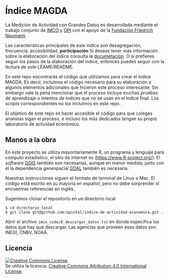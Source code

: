 
# Índice MAGDA
La Medición de Actividad con Grandes Datos es desarrollada mediante el trabajo conjunto de [IMCO](www.imco.org.mx) y [OPI](www.opi.la) con el apoyo de la [Fundación Friedrich Naumann](http://www.la.fnst.org). 

Las características principales de este índice son desagregación, frecuencia, accesibilidad, **participación**
Si deseas tener más información sobre la elaboración del índice consulta la [documetación](visualization/ficha_tecnica/ficha_tecnica.pdf).  O si prefieres seguir los pasos de la elaboración del índice, entonces puedes seguir con la lectura de este LÉAME/README.   

En este repo encontrarás el código que utilizamos para crear el índice MAGDA.  Es decir, incluimos el código necesario para su elaboración y algunos elementos adicionales que hicieron este proceso interesante.  Sin embargo vale la pena mencionar que el proceso incluye muchas pruebas de aprendizaje o intentos de índíces que no se usan en el índice final.  Los _scripts_ correspondientes no los incluimos en este repo. 

El objetivo de este repo es hacer accesible el código para que colegas analistas sigan el proceso, e incluso los más dedicados tengan su propio laboratorio de actividad económico. 


## Manos a la obra

En este proyecto se utiliza mayoritariamente R, un programa y lenguaje para cómputo estadístico, el sitio de internet es (https://www.R-project.org/).  El _software_ [QGIS](http://www.qgis.org/en/site/) también son necesarias, aunque en menor medida; junto con él la dependencia geoespacial [GDAL](http://www.gdal.org/) también es necesaria.

Nuestras instrucciones siguen el formato de terminal de Linux o Mac. El código está escrito en su mayoría en español, pero no debe sorprender si encuentras referencias en inglés. 

Sugerimos clonar el repositorio en un directorio local
```
$ cd directorio_local
$ git clone git@github.com:opintel/indice-de-actividad-economica.git .
```

Abrir el archivo `imco_code/0_descargar_datos.txt` en donde especifica los datos que hay que descargar.  Las agencias que proveen esos datos son:  INEGI, CNBV, NOAA. 







## Licencia

<a rel="license" href="http://creativecommons.org/licenses/by/4.0/"><img alt="Creative Commons License" style="border-width:0" src="https://i.creativecommons.org/l/by/4.0/88x31.png" /></a><br />Se utiliza la licencia: <a rel="license" href="http://creativecommons.org/licenses/by/4.0/">Creative Commons Attribution 4.0 International License</a>.

